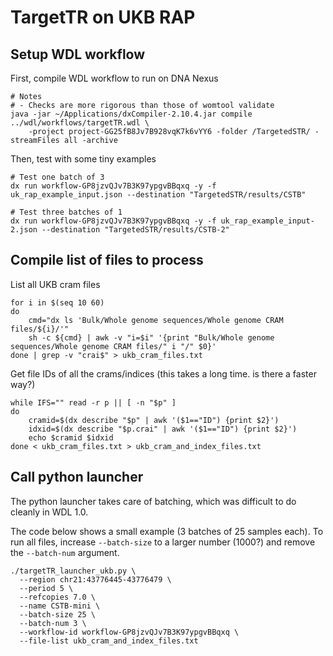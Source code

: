 # TargetTR on UKB RAP


## Setup WDL workflow

First, compile WDL workflow to run on DNA Nexus

```
# Notes
# - Checks are more rigorous than those of womtool validate
java -jar ~/Applications/dxCompiler-2.10.4.jar compile ../wdl/workflows/targetTR.wdl \
	-project project-GG25fB8Jv7B928vqK7k6vYY6 -folder /TargetedSTR/ -streamFiles all -archive 
```

Then, test with some tiny examples

```
# Test one batch of 3
dx run workflow-GP8jzvQJv7B3K97ypgvBBqxq -y -f uk_rap_example_input.json --destination "TargetedSTR/results/CSTB"

# Test three batches of 1
dx run workflow-GP8jzvQJv7B3K97ypgvBBqxq -y -f uk_rap_example_input-2.json --destination "TargetedSTR/results/CSTB-2"

```

## Compile list of files to process

List all UKB cram files
```
for i in $(seq 10 60)
do
	cmd="dx ls 'Bulk/Whole genome sequences/Whole genome CRAM files/${i}/'"
	sh -c ${cmd} | awk -v "i=$i" '{print "Bulk/Whole genome sequences/Whole genome CRAM files/" i "/" $0}'
done | grep -v "crai$" > ukb_cram_files.txt
```

Get file IDs of all the crams/indices
(this takes a long time. is there a faster way?)
```
while IFS="" read -r p || [ -n "$p" ]
do
	cramid=$(dx describe "$p" | awk '($1=="ID") {print $2}')
	idxid=$(dx describe "$p.crai" | awk '($1=="ID") {print $2}')
  	echo $cramid $idxid
done < ukb_cram_files.txt > ukb_cram_and_index_files.txt
```

## Call python launcher 

The python launcher takes care of batching, which was difficult to do cleanly in WDL 1.0.

The code below shows a small example (3 batches of 25 samples each).
To run all files, increase `--batch-size` to a larger number (1000?) and remove the `--batch-num` argument.
```
./targetTR_launcher_ukb.py \
  --region chr21:43776445-43776479 \
  --period 5 \
  --refcopies 7.0 \
  --name CSTB-mini \
  --batch-size 25 \
  --batch-num 3 \
  --workflow-id workflow-GP8jzvQJv7B3K97ypgvBBqxq \
  --file-list ukb_cram_and_index_files.txt
```

